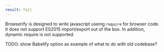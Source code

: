 ```yaml
---
result: fail
---
```


Browserify is designed to write javascript useing `require` for browser code. It does not support ES2015 import/export out of the box. In addition, dynamic require is not supported.

TODO: show Babelify option as example of what to do with old codebase?
